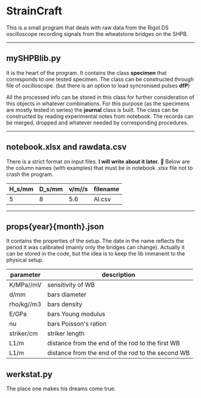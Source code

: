 # StrainCraft
This is a small program that deals with raw data from the Rigol DS oscilloscope recording signals from the wheatstone bridges on the SHPB.

---

## mySHPBlib.py
It is the heart of the program. It contains the class **specimen** that corresponds to one tested specimen.
The class can be constructed through file of oscilloscope.
(but there is an option to load syncronised pulses **dfP**)

All the processed info can be stored in this class for further consideration of this objects in whatever combinations.
For this purpose (as the specimens are mostly tested in series) the **journal** class is built.
The class can be constructed by reading experimental notes from notebook.
The records can be merged, dropped and whatever needed by corresponding procedures.

---

## notebook.xlsx and rawdata.csv

There is a strict format on input files. __I will write about it later.__ :crossed_fingers:
Below are the column names (with examples) that must be in notebook .xlsx file not to crash the program.

| H_s/mm | D_s/mm | v/m//s | filename |
| ---    | ---    | ---    | ---      |
| 5      | 8      | 5.6    | Al.csv   |

---

## props{year}{month}.json
It contains the properties of the setup. The date in the name reflects the period it was calibrated (mainly only the bridges can change).
Actually it can be stored in the code, but the idea is to keep the lib immanent to the physical setup.

| parameter | description                                       |
|---        |---                                                |
| K/MPa//mV | sensitivity of WB                                 |
|d/mm       |bars diameter                                      |
|rho/kg//m3 |bars density                                       |
|E/GPa      | bars Young modulus                                |
|nu         | bars Poisson's ration                             |
|striker/cm | striker length                                    |
|L1/m       | distance from the end of the rod to the first WB  |
|L1/m       | distance from the end of the rod to the second WB |

## werkstat.py
The place one makes his dreams come true.
